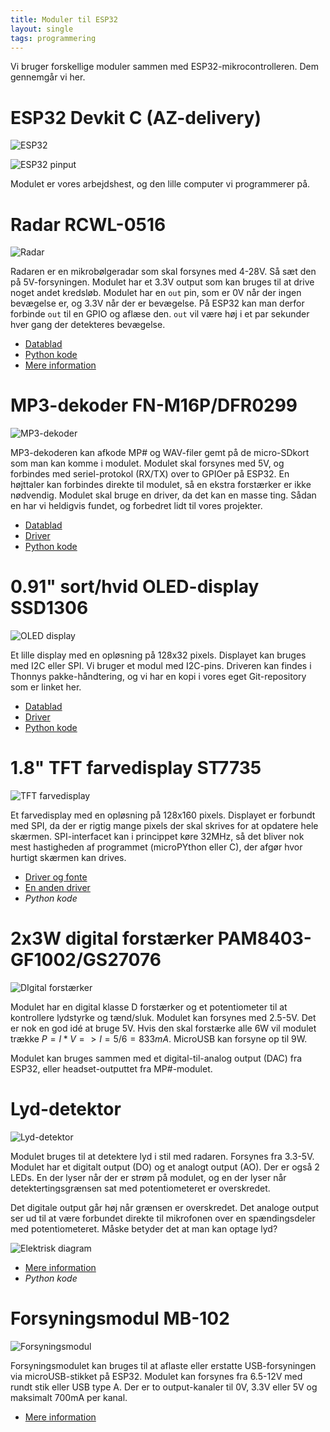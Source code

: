 ```yaml
---
title: Moduler til ESP32
layout: single
tags: programmering
---
```


Vi bruger forskellige moduler sammen med ESP32-mikrocontrolleren. Dem gennemgår vi her.

# ESP32 Devkit C (AZ-delivery)

![ESP32](/assets/images/2023-09-01-Moduler/image-9.png)

![ESP32 pinput](/assets/images/2023-09-01-Moduler/image-10.png)

Modulet er vores arbejdshest, og den lille computer vi programmerer på.

# Radar RCWL-0516

![Radar](/assets/images/2023-09-01-Moduler/image-1.png)

Radaren er en mikrobølgeradar som skal forsynes med 4-28V.  Så sæt den på 5V-forsyningen.  Modulet har et 3.3V output som kan bruges til at drive noget andet kredsløb.  Modulet har en `out` pin, som er 0V når der ingen bevægelse er, og 3.3V når der er bevægelse.
På ESP32 kan man derfor forbinde `out` til en GPIO og aflæse den. `out` vil være høj i et par sekunder hver gang der detekteres bevægelse.

* [Datablad](https://github.com/kpoppel/codingpirates/blob/main/ESP32/datablade/Datasheet_rcwl-0516.pdf)
* [Python kode](https://github.com/kpoppel/codingpirates/blob/main/ESP32/microPython/moduler/radar.py)
* [Mere information](https://circuitdigest.com/microcontroller-projects/arduino-rcwl-0516-radar-sensor-interfacing)

# MP3-dekoder FN-M16P/DFR0299

![MP3-dekoder](/assets/images/2023-09-01-Moduler/image-2.png)

MP3-dekoderen kan afkode MP# og WAV-filer gemt på de micro-SDkort som man kan komme i modulet.  Modulet skal forsynes med 5V, og forbindes med seriel-protokol (RX/TX) over to GPIOer på ESP32.  En højttaler kan forbindes direkte til modulet, så en ekstra forstærker er ikke nødvendig.
Modulet skal bruge en driver, da det kan en masse ting.  Sådan en har vi heldigvis fundet, og forbedret lidt til vores projekter.

* [Datablad](https://github.com/kpoppel/codingpirates/blob/main/ESP32/datablade/DFPlayer-ok.pdf)
* [Driver](https://github.com/kpoppel/codingpirates/blob/main/ESP32/microPython/moduler/lib/dfplayermini.py)
* [Python kode](https://github.com/kpoppel/codingpirates/blob/main/ESP32/microPython/moduler/mp3.py)

# 0.91" sort/hvid OLED-display SSD1306

![OLED display](/assets/images/2023-09-01-Moduler/image-3.png)

Et lille display med en opløsning på 128x32 pixels.  Displayet kan bruges med I2C eller SPI.  Vi bruger et modul med I2C-pins.
Driveren kan findes i Thonnys pakke-håndtering, og vi har en kopi i vores eget Git-repository som er linket her.

* [Datablad](https://github.com/kpoppel/codingpirates/blob/main/ESP32/datablade/SSD1306.pdf)
* [Driver](https://github.com/kpoppel/codingpirates/blob/main/ESP32/microPython/moduler/lib/ssd1306.py)
* [Python kode](https://github.com/kpoppel/codingpirates/blob/main/ESP32/microPython/moduler/display.py)

# 1.8" TFT farvedisplay ST7735

![TFT farvedisplay](/assets/images/2023-09-01-Moduler/image-4.png)

Et farvedisplay med en opløsning på 128x160 pixels.  Displayet er forbundt med SPI, da der er rigtig mange pixels der skal skrives for at opdatere hele skærmen.  SPI-interfacet kan i princippet køre 32MHz, så det bliver nok mest hastigheden af programmet (microPYthon eller C), der afgør hvor hurtigt skærmen kan drives.

* [Driver og fonte](https://github.com/GuyCarver/MicroPython/blob/master/lib/ST7735.py)
* [En anden driver]()
* _Python kode_

# 2x3W digital forstærker PAM8403-GF1002/GS27076

![DIgital forstærker](/assets/images/2023-09-01-Moduler/image-5.png)

Modulet har en digital klasse D forstærker og et potentiometer til at kontrollere lydstyrke og tænd/sluk.  Modulet kan forsynes med 2.5-5V.  Det er nok en god idé at bruge 5V.  Hvis den skal forstærke alle 6W vil modulet trække $P = I * V => I = 5/6 = 833 mA$.  MicroUSB kan forsyne op til 9W.

Modulet kan bruges sammen med et digital-til-analog output (DAC) fra ESP32, eller headset-outputtet fra MP#-modulet.

# Lyd-detektor 

![Lyd-detektor](/assets/images/2023-09-01-Moduler/image-6.png)

Modulet bruges til at detektere lyd i stil med radaren.  Forsynes fra 3.3-5V.  Modulet har et digitalt output (DO) og et analogt output (AO).  Der er også 2 LEDs.  En der lyser når der er strøm på modulet, og en der lyser når detektertingsgrænsen sat med potentiometeret er overskredet.

Det digitale output går høj når grænsen er overskredet.  Det analoge output ser ud til at være forbundet direkte til mikrofonen over en spændingsdeler med potentiometeret.  Måske betyder det at man kan optage lyd?

![Elektrisk diagram](/assets/images/2023-09-01-Moduler/image-7.png)

* [Mere information](https://makerselectronics.com/product/microphone-sound-detection-sensor-4-pin)
* _Python kode_

# Forsyningsmodul MB-102

![Forsyningsmodul](/assets/images/2023-09-01-Moduler/image-8.png)

Forsyningsmodulet kan bruges til at aflaste eller erstatte USB-forsyningen via microUSB-stikket på ESP32.  Modulet kan forsynes fra 6.5-12V med rundt stik eller USB type A.  Der er to output-kanaler til 0V, 3.3V eller 5V og maksimalt 700mA per kanal.

* [Mere information](https://components101.com/modules/5v-mb102-breadboard-power-supply-module)